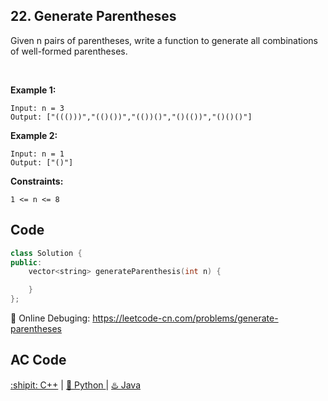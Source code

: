## 22. Generate Parentheses


Given n pairs of parentheses, write a function to generate all combinations of well-formed parentheses.

 

<strong>Example 1:</strong>
```
Input: n = 3
Output: ["((()))","(()())","(())()","()(())","()()()"]
```

<strong>Example 2:</strong>

```
Input: n = 1
Output: ["()"]
```

<strong>Constraints:</strong>

``1 <= n <= 8``


## Code
```cpp
class Solution {
public:
    vector<string> generateParenthesis(int n) {

    }
};
```

🐛 Online Debuging: https://leetcode-cn.com/problems/generate-parentheses

## AC Code
<div>
  <a href="https://github.com/Charmve/LeetCode4FLAG/tree/main/022.%20Generate%20Parentheses/22_generate-parentheses.cpp">:shipit: C++</a> | 
  <a href="https://github.com/Charmve/LeetCode4FLAG/tree/main/022.%20Generate%20Parentheses/22_generate-parentheses.py">🐍 Python </a> | 
  <a href="https://github.com/Charmve/LeetCode4FLAG/tree/main/022.%20Generate%20Parentheses/22_generate-parentheses.java">♨️ Java </a>
</div>
